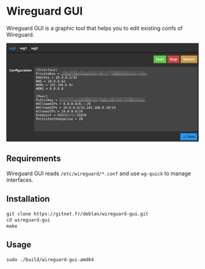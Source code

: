 # Wireguard GUI

Wireguard GUI is a graphic tool that helps you to edit existing confs of Wireguard.

![](./img/screenshot.png)


## Requirements

Wireguard GUI reads `/etc/wireguard/*.conf` and use `wg-quick` to manage interfaces.

## Installation

```
git clone https://gitnet.fr/deblan/wireguard-gui.git
cd wireguard-gui
make
```

## Usage

```
sudo ./build/wireguard-gui-amd64
```
